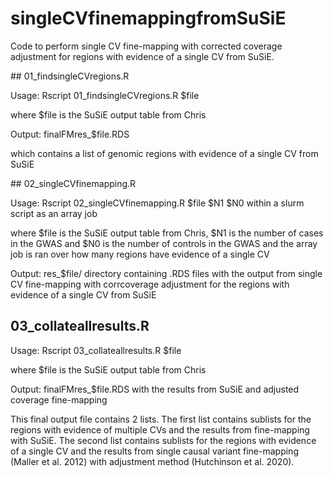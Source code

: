 # singleCVfinemappingfromSuSiE
Code to perform single CV fine-mapping with corrected coverage adjustment for regions with evidence of a single CV from SuSiE.

## 01_findsingleCVregions.R

Usage: Rscript 01_findsingleCVregions.R $file

where $file is the SuSiE output table from Chris

Output: finalFMres_$file.RDS

which contains a list of genomic regions with evidence of a single CV from SuSiE

## 02_singleCVfinemapping.R

Usage: Rscript 02_singleCVfinemapping.R $file $N1 $N0 
within a slurm script as an array job

where $file is the SuSiE output table from Chris, $N1 is the number of cases in the GWAS and $N0 is the number of controls in the GWAS
and the array job is ran over how many regions have evidence of a single CV 

Output: res_$file/ directory containing .RDS files with the output from single CV fine-mapping with corrcoverage adjustment for the regions with evidence of a single CV from SuSiE

## 03_collateallresults.R

Usage: Rscript 03_collateallresults.R $file

where $file is the SuSiE output table from Chris

Output: finalFMres_$file.RDS with the results from SuSiE and adjusted coverage fine-mapping

This final output file contains 2 lists. The first list contains sublists for the regions with evidence of multiple CVs and the results from fine-mapping with SuSiE. The second list contains sublists for the regions with evidence of a single CV and the results from single causal variant fine-mapping (Maller et al. 2012) with adjustment method (Hutchinson et al. 2020).



